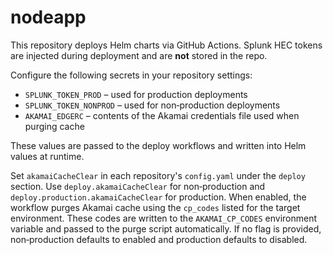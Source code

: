 # nodeapp

This repository deploys Helm charts via GitHub Actions. Splunk HEC tokens are injected during deployment and are **not** stored in the repo.

Configure the following secrets in your repository settings:

- `SPLUNK_TOKEN_PROD` – used for production deployments
- `SPLUNK_TOKEN_NONPROD` – used for non‑production deployments
- `AKAMAI_EDGERC` – contents of the Akamai credentials file used when purging cache

These values are passed to the deploy workflows and written into Helm values at runtime.

Set `akamaiCacheClear` in each repository's `config.yaml` under the `deploy`
section. Use `deploy.akamaiCacheClear` for non‑production and
`deploy.production.akamaiCacheClear` for production. When enabled, the workflow
purges Akamai cache using the `cp_codes` listed for the target environment.
These codes are written to the `AKAMAI_CP_CODES` environment variable and passed
to the purge script automatically. If no flag is provided, non‑production
defaults to enabled and production defaults to disabled.
